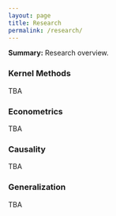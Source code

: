 ```yaml
---
layout: page
title: Research
permalink: /research/
---
```


<strong>Summary:</strong> Research overview.

<h3>Kernel Methods</h3>

TBA

<h3>Econometrics</h3>

TBA

<h3>Causality</h3>

TBA

<h3>Generalization</h3>

TBA

